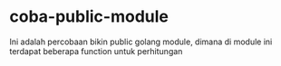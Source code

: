 # coba-public-module
Ini adalah percobaan bikin public golang module, dimana di module ini terdapat beberapa function untuk perhitungan
